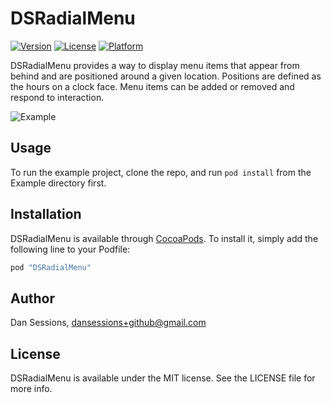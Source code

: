 # DSRadialMenu

[![Version](https://img.shields.io/cocoapods/v/DSRadialMenu.svg?style=flat)](http://cocoapods.org/pods/DSRadialMenu)
[![License](https://img.shields.io/cocoapods/l/DSRadialMenu.svg?style=flat)](http://cocoapods.org/pods/DSRadialMenu)
[![Platform](https://img.shields.io/cocoapods/p/DSRadialMenu.svg?style=flat)](http://cocoapods.org/pods/DSRadialMenu)

DSRadialMenu provides a way to display menu items that appear from behind and are positioned around a given location. Positions are defined as the hours on a clock face. Menu items can be added or removed and respond to interaction.

![Example](http://zippy.gfycat.com/PerfumedSelfassuredAstrangiacoral.gif)

## Usage

To run the example project, clone the repo, and run `pod install` from the Example directory first.

## Installation

DSRadialMenu is available through [CocoaPods](http://cocoapods.org). To install
it, simply add the following line to your Podfile:

```ruby
pod "DSRadialMenu"
```

## Author

Dan Sessions, dansessions+github@gmail.com

## License

DSRadialMenu is available under the MIT license. See the LICENSE file for more info.
